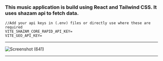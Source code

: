 ### This music application is build using React and Tailwind CSS. It uses shazam api to fetch data.
````
//Add your api keys in (.env) files or directly use where these are required
VITE_SHAZAM_CORE_RAPID_API_KEY=
VITE_GEO_API_KEY=
````
****
![Screenshot (641)](https://user-images.githubusercontent.com/70688937/196001941-bd932a17-4034-43c8-8a07-3d2f28bce8a0.png)
****
